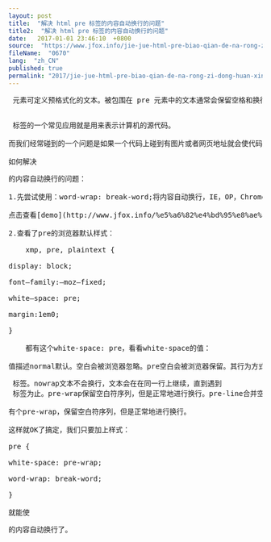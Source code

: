 ```yaml
---
layout: post
title:  "解决 html pre 标签的内容自动换行的问题"
title2:  "解决 html pre 标签的内容自动换行的问题"
date:   2017-01-01 23:46:10  +0800
source:  "https://www.jfox.info/jie-jue-html-pre-biao-qian-de-na-rong-zi-dong-huan-xing-de-wen-ti.html"
fileName:  "0670"
lang:  "zh_CN"
published: true
permalink: "2017/jie-jue-html-pre-biao-qian-de-na-rong-zi-dong-huan-xing-de-wen-ti.html"
---
```




<pre> 元素可定义预格式化的文本。被包围在 pre 元素中的文本通常会保留空格和换行符。而文本也会呈现为等宽字体。

<pre> 标签的一个常见应用就是用来表示计算机的源代码。

而我们经常碰到的一个问题是如果一个代码上碰到有图片或者网页地址就会使代码很长，结果会造成页面撑开或者代码超出边界。非常难受，如果用overflow:hidden那么会将原来的代码隐藏掉，用overflow:auto则会出现滚动条，代码也不方便阅读。

如何解决<pre>的内容自动换行的问题：

1.先尝试使用：word-wrap: break-word;将内容自动换行，IE，OP，Chrome，Safari都可以，FF就悲剧了。

点击查看[demo](http://www.jfox.info/%e5%a6%82%e4%bd%95%e8%ae%a9%e6%b5%8f%e8%a7%88%e5%99%a8%e5%9c%a8%e8%ae%bf%e9%97%ae%e9%93%be%e6%8e%a5%e6%97%b6%e4%b8%8d%e8%a6%81%e5%b8%a6%e4%b8%8areferer)

2.查看了pre的浏览器默认样式：

    xmp, pre, plaintext {

display: block;

font–family:–moz–fixed;

white–space: pre;

margin:1em0;

}

    都有这个white-space: pre，看看white-space的值：

值描述normal默认。空白会被浏览器忽略。pre空白会被浏览器保留。其行为方式类似 HTML 中的 <pre> 标签。nowrap文本不会换行，文本会在在同一行上继续，直到遇到 <br> 标签为止。pre-wrap保留空白符序列，但是正常地进行换行。pre-line合并空白符序列，但是保留换行符。inherit规定应该从父元素继承 white-space 属性的值。

有个pre-wrap，保留空白符序列，但是正常地进行换行。

这样就OK了搞定，我们只要加上样式：

pre {

white-space: pre-wrap;

word-wrap: break-word;

}

就能使<pre>的内容自动换行了。
